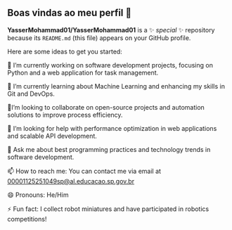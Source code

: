 ## Boas vindas ao meu perfil 👋


**YasserMohammad01/YasserMohammad01** is a ✨ _special_ ✨ repository because its `README.md` (this file) appears on your GitHub profile.

Here are some ideas to get you started:

🔭 I’m currently working on software development projects, focusing on Python and a web application for task management.

🌱 I’m currently learning about Machine Learning and enhancing my skills in Git and DevOps.

👯I’m looking to collaborate on open-source projects and automation solutions to improve process efficiency.

🤔 I’m looking for help with performance optimization in web applications and scalable API development.

💬 Ask me about best programming practices and technology trends in software development.

📫 How to reach me: You can contact me via email at 00001125251049sp@al.educacao.sp.gov.br

😄 Pronouns: He/Him

⚡ Fun fact: I collect robot miniatures and have participated in robotics competitions!

